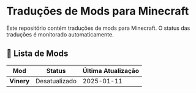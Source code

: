 # Traduções de Mods para Minecraft

Este repositório contém traduções de mods para Minecraft. O status das traduções é monitorado automaticamente.

## 📜 Lista de Mods

| Mod              | Status        | Última Atualização |
|-------------------|---------------|--------------------|
| **Vinery**        | Desatualizado | 2025-01-11         |
